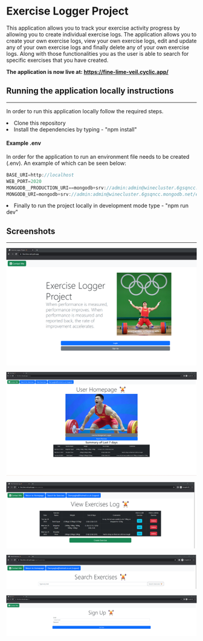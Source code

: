 <h1>Exercise Logger Project</h1>
<p>This application allows you to track your exercise activity progress by allowing you to create individual exercise logs. The application allows you to create your own exercise logs, view your own exercise logs, edit and update any of your own exercise logs and finally delete any of your own exercise logs. Along with those functionalities you as the user is able to search for specific exercises that you have created. </p>

**<p>The application is now live at: https://fine-lime-veil.cyclic.app/</p>**

<h2>Running the application locally instructions</h2><hr>
<p>In order to run this application locally follow the required steps.</p>
<li>Clone this repository </li>
<li>Install the dependencies by typing -  "npm install"</li>

<h4>Example .env</h4>

<p>In order for the application to run an environment file needs to be created (.env). An example of which can be seen below:</p>

```javascript
BASE_URI=http://localhost
WEB_PORT=2020
MONGODB__PRODUCTION_URI==mongodb+srv://admin:admin@winecluster.6gsqncc.mongodb.net/exercises?retryWrites=true&w=majority
MONGODB_URI=mongodb+srv://admin:admin@winecluster.6gsqncc.mongodb.net/exercisesDev?retryWrites=true&w=majority
```
<li>Finally to run the project locally in development mode type - "npm run dev" </li> 

<h2>Screenshots</h2><hr>

![](ReportImages/indexPage.png)

![](ReportImages/userHomepage.png)

![](ReportImages/viewExercisesLog.png)

![](ReportImages/searchFunctionality.png)

![](ReportImages/signUpPage.png)

